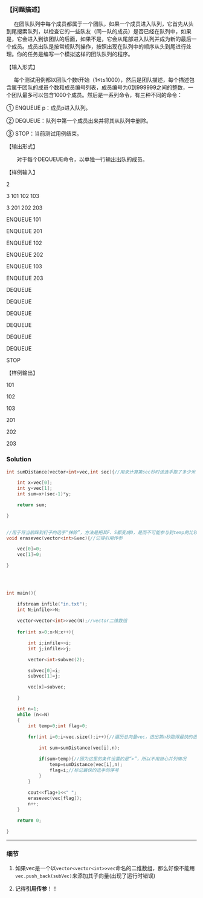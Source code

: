 
### 【问题描述】

     在团队队列中每个成员都属于一个团队，如果一个成员进入队列，它首先从头到尾搜索队列，以检查它的一些队友（同一队的成员）是否已经在队列中，如果是，它会进入到该团队的后面，如果不是，它会从尾部进入队列并成为新的最后一个成员。成员出队是按常规队列操作，按照出现在队列中的顺序从头到尾进行处理。你的任务是编写一个模拟这样的团队队列的程序。

【输入形式】

     每个测试用例都以团队个数t开始（1≤t≤1000），然后是团队描述，每个描述包含属于团队的成员个数和成员编号列表，成员编号为0到999999之间的整数，一个团队最多可以包含1000个成员。然后是一系列命令，有三种不同的命令：

① ENQUEUE p：成员p进入队列。

② DEQUEUE：队列中第一个成员出来并将其从队列中删除。

③ STOP：当前测试用例结束。

【输出形式】

       对于每个DEQUEUE命令，以单独一行输出出队的成员。

【样例输入】

2

3 101 102 103

3 201 202 203

ENQUEUE 101

ENQUEUE 201

ENQUEUE 102

ENQUEUE 202

ENQUEUE 103

ENQUEUE 203

DEQUEUE

DEQUEUE

DEQUEUE

DEQUEUE

DEQUEUE

DEQUEUE

STOP

【样例输出】

101

102

103

201

202

203

### Solution
```cpp
int sumDistance(vector<int>vec,int sec){//用来计算第sec秒时该选手跑了多少米

    int x=vec[0];
    int y=vec[1];
    int sum=x+(sec-1)*y;

    return sum;

}

  
//用于将当前踩到钉子的选手“抹除”，方法是把其F、S都变成0，是而不可能参与到temp的比较中
void erasevec(vector<int>&vec){//记得引用传参

    vec[0]=0;
    vec[1]=0;

}

  
  

int main(){

    ifstream infile("in.txt");
    int N;infile>>N;
    
    vector<vector<int>>vec(N);//vector二维数组
  
    for(int x=0;x<N;x++){

        int i;infile>>i;
        int j;infile>>j;

        vector<int>subvec(2);

        subvec[0]=i;
        subvec[1]=j;

        vec[x]=subvec;

    }

    int n=1;
    while (n<=N)
    {
        int temp=0;int flag=0;

        for(int i=0;i<vec.size();i++){//遍历总向量vec，选出第n秒跑得最快的选手
        
            int sum=sumDistance(vec[i],n);

            if(sum>temp){//因为这里的条件设置的是“>”，所以不用担心并列情况
                temp=sumDistance(vec[i],n);
                flag=i;//标记最快的选手的序号
            }
        }
        
        cout<<flag+1<<" ";
        erasevec(vec[flag]);
        n++;
    }

    return 0;

}
```

---
### 细节

1. 如果vec是一个以`vector<vector<int>>vec`命名的二维数组，那么好像不能用`vec.push_back(subVec)`来添加其子向量(出现了运行时错误)

2. 记得**引用传参**！！